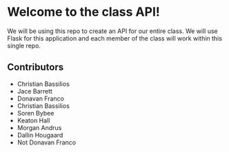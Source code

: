 # Welcome to the class API!

We will be using this repo to create an API for our entire class. We will use Flask for this application and each member of the class will work within this single repo.

## Contributors

* Christian Bassilios
* Jace Barrett
* Donavan Franco
* Christian Bassilios
* Soren Bybee
* Keaton Hall
* Morgan Andrus
* Dallin Hougaard
* Not Donavan Franco
